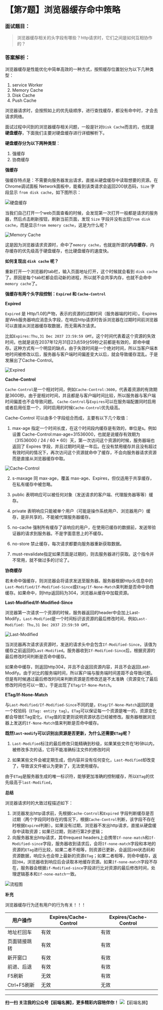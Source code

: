 # 【第7题】浏览器缓存命中策略

### 面试题目：
>  浏览器缓存相关的头字段有哪些？http请求时，它们之间是如何互相协作的？

### 答案解析：

浏览器缓存是性能优化中简单高效的一种方式，按照缓存位置划分为以下几种类型：

1. service Worker
2. Memory Cache
3. Disk Cache
4. Push Cache

浏览器请求时，会按照如上的优先级顺序，进行查找缓存，都没有命中时，才会去请求网络。


面试过程中问到的浏览器缓存相关问题，一般是针对`Disk Cache`而言的，也就是**硬盘缓存**，下面我们主要对硬盘缓存进行详细解析下。

**硬盘缓存分为以下两种类型**：

1. 强缓存
2. 协商缓存

**强缓存**

强缓存特点是：不需要向服务器发出请求，直接从硬盘缓存中读取想要的资源。在Chrome调试面板 Network面板中，能看到该类请求会返回200状态码，`Size` 字段显示 `from disk cache`，如下图所示：

![硬盘缓存](../images/34.jpg)

当我们自己打开一个web页面查看的时候，会发现第一次打开一般都是请求的服务器，然后点击刷新按钮，刷新当前页面，发现 `Size` 字段并没有出现`from disk cache`，而是显示`from memory cache`，这是为什么呢？

![Memory Cache](../images/35.png)

这是因为浏览器请求资源时，命中了`memory cache`，也就是所谓的**内存缓存**，内存缓存的优先级高于硬盘缓存，也比硬盘缓存的速度快。

**如何复现出 `disk cache` 呢？**

重新打开一个浏览器的tab栏，输入页面地址打开，这个时候就会看到 `disk cache` 了。原因是每个tab栏都会启动新的进程，所以就不会共享内存，也就不会命中`memory cache`了。

**强缓存有两个头字段控制：`Expired` 和 `Cache-Control`**

**Expired**

`Expired` 是 Http/1.0的产物，表示的资源的过期时间（服务器端的时间）。Expires是Web服务器响应消息头字段，在响应http请求时告诉浏览器在过期时间前浏览器可以直接从浏览器缓存取数据，而无需再次请求。

比如`Expires:Thu,31 Dec 2037 23:59:59 GMT`。这个时间代表着这个资源的失效时间，也就是说在2037年12月31日23点59分59秒之前都是有效的，即命中缓存。这种方式有一个明显的缺点，由于失效时间是一个绝对时间，所以当客户端本地时间被修改以后，服务器与客户端时间偏差变大以后，就会导致缓存混乱。于是发展出了Cache-Control。

![Expired](../images/36.png)


**Cache-Control**

`Cache-Control`是一个相对时间，例如`Cache-Control:3600`，代表着资源的有效期是3600秒。由于是相对时间，并且都是与客户端时间比较，所以服务器与客户端时间偏差也不会导致问题。
`Cache-Control`与`Expires`可以在服务端配置同时启用或者启用任意一个，同时启用的时候`Cache-Control`优先级高。

Cache-Control 可以由多个字段组合而成，主要有以下几个取值：

1. max-age 指定一个时间长度，在这个时间段内缓存是有效的，单位是s。例如设置 Cache-Control:max-age=31536000，也就是说缓存有效期为（31536000 / 24 / 60 * 60）天，第一次访问这个资源的时候，服务器端也返回了 Expires 字段，并且过期时间是一年后。在没有禁用缓存并且没有超过有效时间的情况下，再次访问这个资源就命中了缓存，不会向服务器请求资源而是直接从浏览器缓存中取。

![Cache-Control](../images/37.png)


2. s-maxage 同 max-age，覆盖 max-age、Expires，但仅适用于共享缓存，在私有缓存中被忽略。

3. public 表明响应可以被任何对象（发送请求的客户端、代理服务器等等）缓存。

4. private 表明响应只能被单个用户（可能是操作系统用户、浏览器用户）缓存，是非共享的，不能被代理服务器缓存。

5. no-cache 强制所有缓存了该响应的用户，在使用已缓存的数据前，发送带验证器的请求到服务器。不是字面意思上的不缓存。

6. no-store 禁止缓存，每次请求都要向服务器重新获取数据。

7. must-revalidate指定如果页面是过期的，则去服务器进行获取。这个指令并不常用，就不做过多的讨论了。

**协商缓存**

若未命中强缓存，则浏览器会将请求发送至服务器。服务器根据http头信息中的`Last-Modified/If-Modified-Since`或`Etag/If-None-Match`来判断是否命中协商缓存。如果命中，则http返回码为304，浏览器从缓存中加载资源。

**Last-Modified/If-Modified-Since**

浏览器第一次请求一个资源的时候，服务器返回的header中会加上Last-Modify，`Last-Modified`是一个时间标识该资源的最后修改时间，例如`Last-Modified: Thu,31 Dec 2037 23:59:59 GMT`。

![Last-Modified](../images/38.png)

当浏览器再次请求该资源时，发送的请求头中会包含`If-Modified-Since`，该值为缓存之前返回的`Last-Modified`。服务器收到`If-Modified-Since`后，根据资源的最后修改时间判断是否命中缓存。

如果命中缓存，则返回http304，并且不会返回资源内容，并且不会返回Last-Modify。由于对比的服务端时间，所以客户端与服务端时间差距不会导致问题。但是有时候通过最后修改时间来判断资源是否修改还是不太准确（资源变化了最后修改时间也可以一致）。于是出现了`ETag/If-None-Match`。

**ETag/If-None-Match**

与`Last-Modified/If-Modified-Since`不同的是，`Etag/If-None-Match`返回的是一个校验码（`ETag: entity tag`）。`ETag`可以保证每一个资源是唯一的，资源变化都会导致ETag变化。`ETag`值的变更则说明资源状态已经被修改。服务器根据浏览器上发送的`If-None-Match`值来判断是否命中缓存。


**既然`last-modify`可以识别出资源是否更新，为什么还需要`ETag`呢？**

1. `Last-Modified`标注的最后修改只能精确到秒级，如果某些文件在1秒钟以内，被修改多次的话，它将不能准确标注文件的修改时间

2. 如果某些文件会被定期生成，但内容并没有任何变化，`Last-Modified`却改变了，导致该文件被认为更新了，无法使用缓存。

由于`ETag`是服务器生成的唯一标识符，能够更加准确的控制缓存，所以`ETag`的优先级高于`last-Modified`，

**总结**

浏览器请求时的大致过程描述如下：

1. 浏览器发出http请求前，先根据`Cache-Control`和`Expired` 字段判断缓存是否过期（两个字段同时存在的情况下，根据`Cache-Control`判断，该字段不存在时根据`Expired`判断）。如果没有过期，浏览器不发出http请求，直接从硬盘缓存中读取资源；如果已过期，则进行第2步逻辑；
2. 向服务器发出http请求，其中request headers上会携带`If-none-match`和`If-Modified-since`字段，服务器收到请求后，会将`If-none-match`字段和本地的资源的`ETag`进行比较，如果二者不相等，则资源已更新，会返回`200`状态码和资源数据，响应头也会带上最新的资源`ETag`；如果二者相等，则命中缓存，返回`304`，浏览器收到响应后会读取本地缓存资源。如果`If-none-match`字段不存在，服务器会根据`if-Modified-since`字段进行比对资源的最后修改时间，处理逻辑基本和`If-none-match`一致。

![流程图](../images/39.png)

**补充**

浏览器缓存行为还有用户的行为有关！！！


用户操作 | Expires/Cache-Control |  Expires/Cache-Control
---|--- | ---
地址栏回车 | 有效 | 有效
页面链接跳转 | 有效 | 有效
新开窗口 | 有效 | 有效
前进、后退 | 有效 | 有效
F5刷新 | 无效 | 有效
Ctrl+F5刷新 | 无效 | 无效

***
 **扫一扫 关注我的公众号【前端名狮】，更多精彩内容陪伴你！**
![【前端名狮】](../images/7.png)